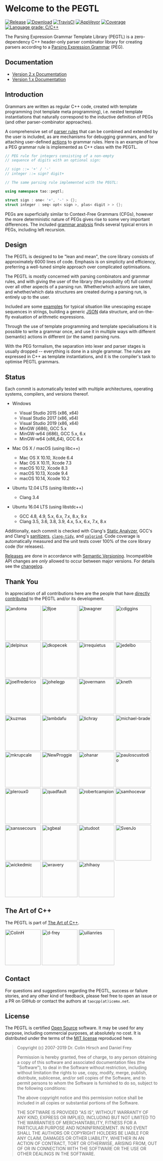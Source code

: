 # Welcome to the PEGTL

[![Release](https://img.shields.io/github/release/taocpp/PEGTL.svg)](https://github.com/taocpp/PEGTL/releases/latest)
[![Download](https://api.bintray.com/packages/taocpp/public-conan/pegtl%3Ataocpp/images/download.svg)](https://bintray.com/taocpp/public-conan/pegtl%3Ataocpp/_latestVersion)
[![TravisCI](https://travis-ci.org/taocpp/PEGTL.svg?branch=2.x)](https://travis-ci.org/taocpp/PEGTL)
[![AppVeyor](https://ci.appveyor.com/api/projects/status/pa5sbnw68tu650aq/branch/2.x?svg=true)](https://ci.appveyor.com/project/taocpp/PEGTL)
[![Coverage](https://coveralls.io/repos/github/taocpp/PEGTL/badge.svg?branch=2.x)](https://coveralls.io/github/taocpp/PEGTL)
[![Language grade: C/C++](https://img.shields.io/lgtm/grade/cpp/g/taocpp/PEGTL.svg)](https://lgtm.com/projects/g/taocpp/PEGTL/context:cpp)

The Parsing Expression Grammar Template Library (PEGTL) is a zero-dependency C++ header-only parser combinator library for creating parsers according to a [Parsing Expression Grammar](http://en.wikipedia.org/wiki/Parsing_expression_grammar) (PEG).

## Documentation

* [Version 2.x Documentation](doc/README.md)
* [Version 1.x Documentation](https://github.com/taocpp/PEGTL/blob/1.x/doc/README.md)

## Introduction

Grammars are written as regular C++ code, created with template programming (not template meta programming), i.e. nested template instantiations that naturally correspond to the inductive definition of PEGs (and other parser-combinator approaches).

A comprehensive set of [parser rules](doc/Rule-Reference.md) that can be combined and extended by the user is included, as are mechanisms for debugging grammars, and for attaching user-defined [actions](doc/Actions-and-States.md) to grammar rules.
Here is an example of how a PEG grammar rule is implemented as C++ class with the PEGTL.

```c++
// PEG rule for integers consisting of a non-empty
// sequence of digits with an optional sign:

// sign ::= '+' / '-'
// integer ::= sign? digit+

// The same parsing rule implemented with the PEGTL:

using namespace tao::pegtl;

struct sign : one< '+', '-' > {};
struct integer : seq< opt< sign >, plus< digit > > {};
```

PEGs are superficially similar to Context-Free Grammars (CFGs), however the more deterministic nature of PEGs gives rise to some very important differences.
The included [grammar analysis](doc/Grammar-Analysis.md) finds several typical errors in PEGs, including left recursion.

## Design

The PEGTL is designed to be "lean and mean", the core library consists of approximately 6000 lines of code.
Emphasis is on simplicity and efficiency, preferring a well-tuned simple approach over complicated optimisations.

The PEGTL is mostly concerned with parsing combinators and grammar rules, and with giving the user of the library (the possibility of) full control over all other aspects of a parsing run. Whether/which actions are taken, and whether/which data structures are created during a parsing run, is entirely up to the user.

Included are some [examples](doc/Contrib-and-Examples.md#examples) for typical situation like unescaping escape sequences in strings, building a generic [JSON](http://www.json.org/) data structure, and on-the-fly evaluation of arithmetic expressions.

Through the use of template programming and template specialisations it is possible to write a grammar once, and use it in multiple ways with different (semantic) actions in different (or the same) parsing runs.

With the PEG formalism, the separation into lexer and parser stages is usually dropped -- everything is done in a single grammar.
The rules are expressed in C++ as template instantiations, and it is the compiler's task to optimise PEGTL grammars.

## Status

Each commit is automatically tested with multiple architectures, operating systems, compilers, and versions thereof.

* Windows

  * Visual Studio 2015 (x86, x64)
  * Visual Studio 2017 (x86, x64)
  * Visual Studio 2019 (x86, x64)
  * MinGW (i686), GCC 5.x
  * MinGW-w64 (i686), GCC 5.x, 6.x
  * MinGW-w64 (x86_64), GCC 6.x

* Mac OS X / macOS (using libc++)

  * Mac OS X 10.10, Xcode 6.4
  * Mac OS X 10.11, Xcode 7.3
  * macOS 10.12, Xcode 8.3
  * macOS 10.13, Xcode 9.4
  * macOS 10.14, Xcode 10.2

* Ubuntu 12.04 LTS (using libstdc++)

  * Clang 3.4

* Ubuntu 16.04 LTS (using libstdc++)

  * GCC 4.8, 4.9, 5.x, 6.x, 7.x, 8.x, 9.x
  * Clang 3.5, 3.6, 3.8, 3.9, 4.x, 5.x, 6.x, 7.x, 8.x

Additionally, each commit is checked with Clang's [Static Analyzer](https://clang-analyzer.llvm.org/), GCC's and Clang's [sanitizers](https://github.com/google/sanitizers), [`clang-tidy`](http://clang.llvm.org/extra/clang-tidy/), and [`valgrind`](http://valgrind.org/).
Code coverage is automatically measured and the unit tests cover 100% of the core library code (for releases).

[Releases](https://github.com/taocpp/PEGTL/releases) are done in accordance with [Semantic Versioning](http://semver.org/).
Incompatible API changes are *only* allowed to occur between major versions.
For details see the [changelog](doc/Changelog.md).

## Thank You

In appreciation of all contributions here are the people that have [directly contributed](https://github.com/taocpp/PEGTL/graphs/contributors) to the PEGTL and/or its development.

[<img alt="andoma" src="https://avatars2.githubusercontent.com/u/216384?v=4&s=117" width="117">](https://github.com/andoma)
[<img alt="Bjoe" src="https://avatars3.githubusercontent.com/u/727911?v=4&s=117" width="117">](https://github.com/Bjoe)
[<img alt="bwagner" src="https://avatars3.githubusercontent.com/u/447049?v=4&s=117" width="117">](https://github.com/bwagner)
[<img alt="cdiggins" src="https://avatars2.githubusercontent.com/u/1759994?s=460&v=4?v=4&s=117" width="117">](https://github.com/cdiggins)
[<img alt="delpinux" src="https://avatars0.githubusercontent.com/u/35096584?v=4&s=117" width="117">](https://github.com/delpinux)
[<img alt="dkopecek" src="https://avatars2.githubusercontent.com/u/1353140?v=4&s=117" width="117">](https://github.com/dkopecek)
[<img alt="irrequietus" src="https://avatars0.githubusercontent.com/u/231192?v=4&s=117" width="117">](https://github.com/irrequietus)
[<img alt="jedelbo" src="https://avatars2.githubusercontent.com/u/572755?v=4&s=117" width="117">](https://github.com/jedelbo)
[<img alt="joelfrederico" src="https://avatars0.githubusercontent.com/u/458871?v=4&s=117" width="117">](https://github.com/joelfrederico)
[<img alt="johelegp" src="https://avatars3.githubusercontent.com/u/21071787?v=4&s=117" width="117">](https://github.com/johelegp)
[<img alt="jovermann" src="https://avatars3.githubusercontent.com/u/6087443?v=4&s=117" width="117">](https://github.com/jovermann)
[<img alt="kneth" src="https://avatars0.githubusercontent.com/u/1225363?v=4&s=117" width="117">](https://github.com/kneth)
[<img alt="kuzmas" src="https://avatars1.githubusercontent.com/u/1858553?v=4&s=117" width="117">](https://github.com/kuzmas)
[<img alt="lambdafu" src="https://avatars1.githubusercontent.com/u/1138455?v=4&s=117" width="117">](https://github.com/lambdafu)
[<img alt="lichray" src="https://avatars2.githubusercontent.com/u/433009?v=4&s=117" width="117">](https://github.com/lichray)
[<img alt="michael-brade" src="https://avatars0.githubusercontent.com/u/8768950?v=4&s=117" width="117">](https://github.com/michael-brade)
[<img alt="mkrupcale" src="https://avatars1.githubusercontent.com/u/13936020?v=4&s=117" width="117">](https://github.com/mkrupcale)
[<img alt="NewProggie" src="https://avatars3.githubusercontent.com/u/162319?s=460&v=4?v=4&s=117" width="117">](https://github.com/NewProggie)
[<img alt="ohanar" src="https://avatars0.githubusercontent.com/u/1442822?v=4&s=117" width="117">](https://github.com/ohanar)
[<img alt="pauloscustodio" src="https://avatars1.githubusercontent.com/u/70773?v=4&s=117" width="117">](https://github.com/pauloscustodio)
[<img alt="pleroux0" src="https://avatars2.githubusercontent.com/u/39619854?v=4&s=117" width="117">](https://github.com/pleroux0)
[<img alt="quadfault" src="https://avatars3.githubusercontent.com/u/30195320?v=4&s=117" width="117">](https://github.com/quadfault)
[<img alt="robertcampion" src="https://avatars2.githubusercontent.com/u/4220569?v=4&s=117" width="117">](https://github.com/robertcampion)
[<img alt="samhocevar" src="https://avatars2.githubusercontent.com/u/245089?v=4&s=117" width="117">](https://github.com/samhocevar)
[<img alt="sanssecours" src="https://avatars2.githubusercontent.com/u/691989?v=4&s=117" width="117">](https://github.com/sanssecours)
[<img alt="sgbeal" src="https://avatars1.githubusercontent.com/u/235303?v=4&s=117" width="117">](https://github.com/sgbeal)
[<img alt="studoot" src="https://avatars1.githubusercontent.com/u/799344?v=4&s=117" width="117">](https://github.com/studoot)
[<img alt="SvenJo" src="https://avatars1.githubusercontent.com/u/1538181?s=460&v=4?v=4&s=117" width="117">](https://github.com/SvenJo)
[<img alt="wickedmic" src="https://avatars1.githubusercontent.com/u/12001183?v=4&s=117" width="117">](https://github.com/wickedmic)
[<img alt="wravery" src="https://avatars0.githubusercontent.com/u/6502881?v=4&s=117" width="117">](https://github.com/wravery)
[<img alt="zhihaoy" src="https://avatars2.githubusercontent.com/u/43971430?v=4&s=117" width="117">](https://github.com/zhihaoy)

## The Art of C++

The PEGTL is part of [The Art of C++](https://taocpp.github.io/).

[<img alt="ColinH" src="https://avatars0.githubusercontent.com/u/113184?v=4&s=117" width="117">](https://github.com/ColinH)
[<img alt="d-frey" src="https://avatars2.githubusercontent.com/u/3956325?v=4&s=117" width="117">](https://github.com/d-frey)
[<img alt="uilianries" src="https://avatars0.githubusercontent.com/u/4870173?v=4&s=117" width="117">](https://github.com/uilianries)

## Contact

For questions and suggestions regarding the PEGTL, success or failure stories, and any other kind of feedback, please feel free to open an issue or a PR on GitHub or contact the authors at `taocpp(at)icemx.net`.

## License

The PEGTL is certified [Open Source](http://www.opensource.org/docs/definition.html) software. It may be used for any purpose, including commercial purposes, at absolutely no cost. It is distributed under the terms of the [MIT license](http://www.opensource.org/licenses/mit-license.html) reproduced here.

> Copyright (c) 2007-2019 Dr. Colin Hirsch and Daniel Frey
>
> Permission is hereby granted, free of charge, to any person obtaining a copy of this software and associated documentation files (the "Software"), to deal in the Software without restriction, including without limitation the rights to use, copy, modify, merge, publish, distribute, sublicense, and/or sell copies of the Software, and to permit persons to whom the Software is furnished to do so, subject to the following conditions:
>
> The above copyright notice and this permission notice shall be included in all copies or substantial portions of the Software.
>
> THE SOFTWARE IS PROVIDED "AS IS", WITHOUT WARRANTY OF ANY KIND, EXPRESS OR IMPLIED, INCLUDING BUT NOT LIMITED TO THE WARRANTIES OF MERCHANTABILITY, FITNESS FOR A PARTICULAR PURPOSE AND NONINFRINGEMENT. IN NO EVENT SHALL THE AUTHORS OR COPYRIGHT HOLDERS BE LIABLE FOR ANY CLAIM, DAMAGES OR OTHER LIABILITY, WHETHER IN AN ACTION OF CONTRACT, TORT OR OTHERWISE, ARISING FROM, OUT OF OR IN CONNECTION WITH THE SOFTWARE OR THE USE OR OTHER DEALINGS IN THE SOFTWARE.
